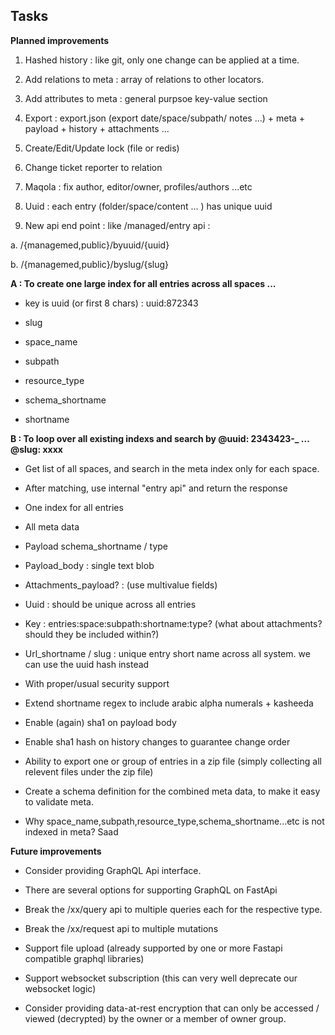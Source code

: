 ## Tasks

**Planned improvements**

1. Hashed history : like git, only one change can be applied at a time.

2. Add relations to meta : array of relations to other locators.

3. Add attributes to meta : general purpsoe key-value section

4. Export : export.json (export date/space/subpath/ notes ...) + meta + payload + history + attachments ...

5. Create/Edit/Update lock (file or redis)

6. Change ticket reporter to relation

7. Maqola : fix author, editor/owner, profiles/authors ...etc

8. Uuid : each entry (folder/space/content ... ) has unique uuid

9. New api end point : like /managed/entry api :

a. /{managemed,public}/byuuid/{uuid}

b. /{managemed,public}/byslug/{slug}

**A : To create one large index for all entries across all spaces ...**

- key is uuid (or first 8 chars) : uuid:872343

- slug

- space_name

- subpath

- resource_type

- schema_shortname

- shortname

**B : To loop over all existing indexs and search by @uuid: 2343423-\_ ... @slug: xxxx**

- Get list of all spaces, and search in the meta index only for each space.

- After matching, use internal "entry api" and return the response

- One index for all entries

- All meta data

- Payload schema_shortname / type

- Payload_body : single text blob

- Attachments_payload? : (use multivalue fields)

- Uuid : should be unique across all entries

- Key : entries:space:subpath:shortname:type? (what about attachments? should they be included within?)

- Url_shortname / slug : unique entry short name across all system. we can use the uuid hash instead

- With proper/usual security support

- Extend shortname regex to include arabic alpha numerals + kasheeda

- Enable (again) sha1 on payload body

- Enable sha1 hash on history changes to guarantee change order

- Ability to export one or group of entries in a zip file (simply collecting all relevent files under the zip file)

- Create a schema definition for the combined meta data, to make it easy to validate meta.

- Why space_name,subpath,resource_type,schema_shortname...etc is not indexed in meta? Saad

**Future improvements**

- Consider providing GraphQL Api interface.

- There are several options for supporting GraphQL on FastApi

- Break the /xx/query api to multiple queries each for the respective type.

- Break the /xx/request api to multiple mutations

- Support file upload (already supported by one or more Fastapi compatible graphql libraries)

- Support websocket subscription (this can very well deprecate our websocket logic)

- Consider providing data-at-rest encryption that can only be accessed / viewed (decrypted) by the owner or a member of owner group.

